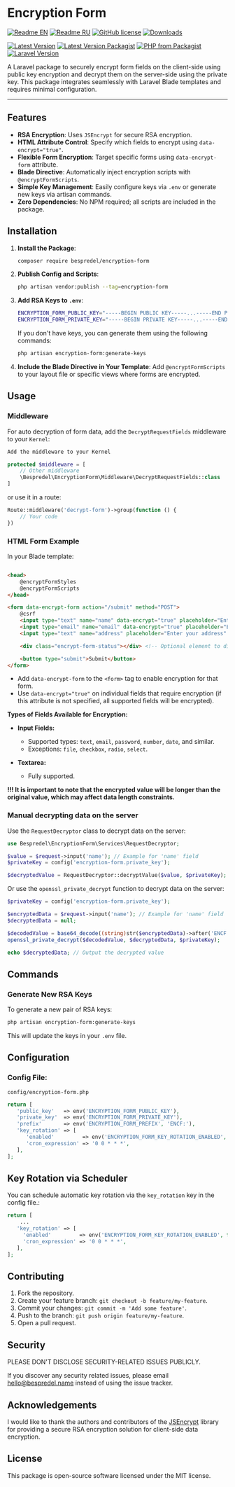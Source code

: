 # Encryption Form

[![Readme EN](https://img.shields.io/badge/README-EN-blue.svg)](https://github.com/bespredel/encryption-form/blob/master/README.md)
[![Readme RU](https://img.shields.io/badge/README-RU-blue.svg)](https://github.com/bespredel/encryption-form/blob/master/README_RU.md)
[![GitHub license](https://img.shields.io/badge/license-MIT-458a7b.svg)](https://github.com/bespredel/encryption-form/blob/master/LICENSE)
[![Downloads](https://img.shields.io/packagist/dt/bespredel/encryption-form.svg)](https://packagist.org/packages/bespredel/encryption-form)

[![Latest Version](https://img.shields.io/github/v/release/bespredel/encryption-form?logo=github)](https://github.com/bespredel/encryption-form/releases)
[![Latest Version Packagist](https://img.shields.io/packagist/v/bespredel/encryption-form.svg?logo=packagist&logoColor=white&color=F28D1A)](https://packagist.org/packages/bespredel/encryption-form)
[![PHP from Packagist](https://img.shields.io/packagist/php-v/bespredel/encryption-form.svg?logo=php&logoColor=white&color=777BB4)](https://php.net)
[![Laravel Version](https://img.shields.io/badge/laravel-%3E%3D9-FF2D20?logo=laravel)](https://laravel.com)

A Laravel package to securely encrypt form fields on the client-side using public key encryption and decrypt them on the server-side using the private
key. This package integrates seamlessly with Laravel Blade templates and requires minimal configuration.

---

## Features

- **RSA Encryption**: Uses `JSEncrypt` for secure RSA encryption.
- **HTML Attribute Control**: Specify which fields to encrypt using `data-encrypt="true"`.
- **Flexible Form Encryption**: Target specific forms using `data-encrypt-form` attribute.
- **Blade Directive**: Automatically inject encryption scripts with `@encryptFormScripts`.
- **Simple Key Management**: Easily configure keys via `.env` or generate new keys via artisan commands.
- **Zero Dependencies**: No NPM required; all scripts are included in the package.

## Installation

1. **Install the Package**:
   ```bash
   composer require bespredel/encryption-form
   ```
2. **Publish Config and Scripts**:
   ```bash
   php artisan vendor:publish --tag=encryption-form
   ```
3. **Add RSA Keys to ```.env```**:
   ```bash
   ENCRYPTION_FORM_PUBLIC_KEY="-----BEGIN PUBLIC KEY-----...-----END PUBLIC KEY-----"
   ENCRYPTION_FORM_PRIVATE_KEY="-----BEGIN PRIVATE KEY-----...-----END PRIVATE KEY-----"
   ```

   If you don't have keys, you can generate them using the following commands:
   ```bash
   php artisan encryption-form:generate-keys
   ```

4. **Include the Blade Directive in Your Template**:
   Add `@encryptFormScripts` to your layout file or specific views where forms are encrypted.

## Usage

### Middleware

For auto decryption of form data, add the `DecryptRequestFields` middleware to your `Kernel`:

```php
Add the middleware to your Kernel

protected $middleware = [
    // Other middleware
    \Bespredel\EncryptionForm\Middleware\DecryptRequestFields::class
]
```

or use it in a route:

```php
Route::middleware('decrypt-form')->group(function () {
    // Your code
})
```

### HTML Form Example

In your Blade template:

```html

<head>
    @encryptFormStyles
    @encryptFormScripts
</head>

<form data-encrypt-form action="/submit" method="POST">
    @csrf
    <input type="text" name="name" data-encrypt="true" placeholder="Enter your name" />
    <input type="email" name="email" data-encrypt="true" placeholder="Enter your email" />
    <input type="text" name="address" placeholder="Enter your address" />

    <div class="encrypt-form-status"></div> <!-- Optional element to display encryption operation status -->

    <button type="submit">Submit</button>
</form>
```

- Add `data-encrypt-form` to the `<form>` tag to enable encryption for that form.
- Use `data-encrypt="true"` on individual fields that require encryption (if this attribute is not specified, all supported fields will be encrypted).

**Types of Fields Available for Encryption:**

- **Input Fields:**
    - Supported types: `text`, `email`, `password`, `number`, `date`, and similar.
    - Exceptions: `file`, `checkbox`, `radio`, `select`.

- **Textarea:**
    - Fully supported.

**!!! It is important to note that the encrypted value will be longer than the original value, which may affect data length constraints.**

### Manual decrypting data on the server

Use the `RequestDecryptor` class to decrypt data on the server:

```php
use Bespredel\EncryptionForm\Services\RequestDecryptor;

$value = $request->input('name'); // Example for 'name' field
$privateKey = config('encryption-form.private_key');

$decryptedValue = RequestDecryptor::decryptValue($value, $privateKey);
```

Or use the `openssl_private_decrypt` function to decrypt data on the server:

```php
$privateKey = config('encryption-form.private_key');

$encryptedData = $request->input('name'); // Example for 'name' field
$decryptedData = null;

$decodedValue = base64_decode((string)str($encryptedData)->after('ENCF:'), true);
openssl_private_decrypt($decodedValue, $decryptedData, $privateKey);

echo $decryptedData; // Output the decrypted value
```

## Commands

### Generate New RSA Keys

To generate a new pair of RSA keys:

```bash
php artisan encryption-form:generate-keys
```

This will update the keys in your `.env` file.

## Configuration

### Config File:

```config/encryption-form.php```

```php
return [
   'public_key'   => env('ENCRYPTION_FORM_PUBLIC_KEY'),
   'private_key'  => env('ENCRYPTION_FORM_PRIVATE_KEY'),
   'prefix'       => env('ENCRYPTION_FORM_PREFIX', 'ENCF:'),
   'key_rotation' => [
      'enabled'         => env('ENCRYPTION_FORM_KEY_ROTATION_ENABLED', false),
      'cron_expression' => '0 0 * * *',
   ],
];
```

## Key Rotation via Scheduler

You can schedule automatic key rotation via the `key_rotation` key in the config file.:

```php
return [
    ...
   'key_rotation' => [
     'enabled'         => env('ENCRYPTION_FORM_KEY_ROTATION_ENABLED', false),
     'cron_expression' => '0 0 * * *',
   ],
];
```

## Contributing

1. Fork the repository.
2. Create your feature branch: `git checkout -b feature/my-feature`.
3. Commit your changes: `git commit -m 'Add some feature'`.
4. Push to the branch: `git push origin feature/my-feature`.
5. Open a pull request.

## Security

PLEASE DON'T DISCLOSE SECURITY-RELATED ISSUES PUBLICLY.

If you discover any security related issues, please email [hello@bespredel.name](hello@bespredel.name) instead of using the issue tracker.

## Acknowledgements

I would like to thank the authors and contributors of the [JSEncrypt](https://github.com/travist/jsencrypt) library for providing a secure RSA
encryption solution for client-side data encryption.

## License

This package is open-source software licensed under the MIT license.
